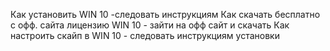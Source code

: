 ﻿Как установить WIN 10 -следовать инструкциям
Как скачать бесплатно с офф. сайта лицензию WIN 10 - зайти на офф сайт и скачать
Как настроить скайп в WIN 10 - следовать инструкциям установки
